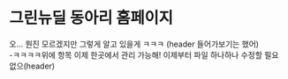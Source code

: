 # 그린뉴딜 동아리 홈페이지
오... 뭔진 모르겠지만 그렇게 알고 있을게 ㅋㅋㅋ (header 들어가보기는 했어)
</br>-ㅋㅋㅋㅋ위에 항목 이제 한곳에서 관리 가능해! 이제부터 파일 하나하나 수정할 필요 없으(header)
